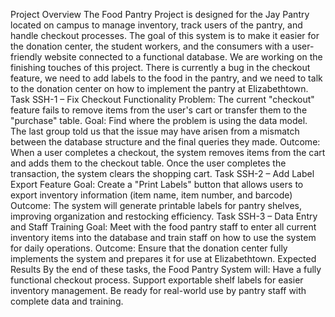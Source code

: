Project Overview
The Food Pantry Project is designed for the Jay Pantry located on campus to manage inventory, track users of the pantry, and handle checkout processes. The goal of this system is to make it easier for the donation center, the student workers, and the consumers with a user-friendly website connected to a functional database. 
We are working on the finishing touches of this project. There is currently a bug in the checkout feature, we need to add labels to the food in the pantry, and we need to talk to the donation center on how to implement the pantry at Elizabethtown. 
Task SSH-1 – Fix Checkout Functionality
Problem: The current "checkout" feature fails to remove items from the user's cart or transfer them to the "purchase" table.
Goal:  Find where the problem is using the data model. The last group told us that the issue may have arisen from a mismatch between the database structure and the final queries they made.
Outcome: When a user completes a checkout, the system removes items from the cart and adds them to the checkout table. Once the user completes the transaction, the system clears the shopping cart.
Task SSH-2 – Add Label Export Feature
Goal: Create a "Print Labels" button that allows users to export inventory information (item name, item number, and barcode)
Outcome: The system will generate printable labels for pantry shelves, improving organization and restocking efficiency.
Task SSH-3 – Data Entry and Staff Training
Goal: Meet with the food pantry staff to enter all current inventory items into the database and train staff on how to use the system for daily operations. 
Outcome: Ensure that the donation center fully implements the system and prepares it for use at Elizabethtown.
Expected Results
By the end of these tasks, the Food Pantry System will:
Have a fully functional checkout process.
Support exportable shelf labels for easier inventory management.
Be ready for real-world use by pantry staff with complete data and training.
